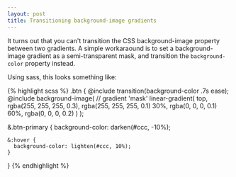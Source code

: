 ```yaml
---
layout: post
title: Transitioning background-image gradients
---
```


It turns out that you can't transition the CSS background-image property between two gradients. A simple workaraound is to set a background-image gradient as a semi-transparent mask, and transition the `background-color` property instead.

Using sass, this looks something like:

{% highlight scss %}
.btn {
  @include transition(background-color .7s ease);
  @include background-image( // gradient 'mask'
    linear-gradient(
      top,
      rgba(255, 255, 255, 0.3),
      rgba(255, 255, 255, 0.1) 30%,
      rgba(0, 0, 0, 0.1) 60%,
      rgba(0, 0, 0, 0.2)
    )
  );

  &.btn-primary {
    background-color: darken(#ccc, -10%);

    &:hover {
      background-color: lighten(#ccc, 10%);
    }
  }
{% endhighlight %}

